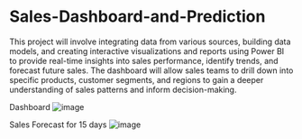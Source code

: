 # Sales-Dashboard-and-Prediction
This project will involve integrating data from various sources, building data models, and creating interactive visualizations and reports using Power BI to provide real-time insights into sales performance, identify trends, and forecast future sales. The dashboard will allow sales teams to drill down into specific products, customer segments, and regions to gain a deeper understanding of sales patterns and inform decision-making.

Dashboard
![image](https://github.com/Tilak-Acharya/Sales-Dashboard-and-Prediction/assets/64969743/27975a0e-f620-4e36-b752-e5edc092176c)


Sales Forecast for 15 days
![image](https://github.com/Tilak-Acharya/Sales-Dashboard-and-Prediction/assets/64969743/7c2f3e67-f14e-4524-b7d2-fbcd0b73650f)
